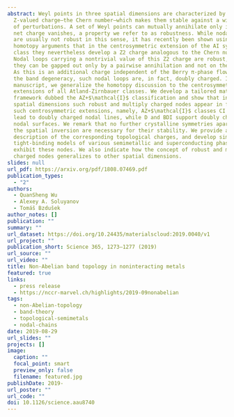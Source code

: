 ```yaml
---
abstract: Weyl points in three spatial dimensions are characterized by a
  Z-valued charge—the Chern number—which makes them stable against a wide range
  of perturbations. A set of Weyl points can mutually annihilate only if their
  net charge vanishes, a property we refer to as robustness. While nodal loops
  are usually not robust in this sense, it has recently been shown using
  homotopy arguments that in the centrosymmetric extension of the AI symmetry
  class they nevertheless develop a Z2 charge analogous to the Chern number.
  Nodal loops carrying a nontrivial value of this Z2 charge are robust, i.e.,
  they can be gapped out only by a pairwise annihilation and not on their own.
  As this is an additional charge independent of the Berry π-phase flowing along
  the band degeneracy, such nodal loops are, in fact, doubly charged. In this
  manuscript, we generalize the homotopy discussion to the centrosymmetric
  extensions of all Atland-Zirnbauer classes. We develop a tailored mathematical
  framework dubbed the AZ+$\mathcal{I}$ classification and show that in three
  spatial dimensions such robust and multiply charged nodes appear in four of
  such centrosymmetric extensions, namely, AZ+$\mathcal{I}$ classes CI and AI
  lead to doubly charged nodal lines, while D and BDI support doubly charged
  nodal surfaces. We remark that no further crystalline symmetries apart from
  the spatial inversion are necessary for their stability. We provide a
  description of the corresponding topological charges, and develop simple
  tight-binding models of various semimetallic and superconducting phases that
  exhibit these nodes. We also indicate how the concept of robust and multiply
  charged nodes generalizes to other spatial dimensions.
slides: null
url_pdf: https://arxiv.org/pdf/1808.07469.pdf
publication_types:
  - "2"
authors:
  - QuanSheng Wu
  - Alexey A. Soluyanov
  - Tomáš Bzdušek
author_notes: []
publication: ""
summary: ""
url_dataset: https://doi.org/10.24435/materialscloud:2019.0040/v1
url_project: ""
publication_short: Science 365, 1273—1277 (2019)
url_source: ""
url_video: ""
title: Non-Abelian band topology in noninteracting metals
featured: true
links:
  - press release
  - https://nccr-marvel.ch/highlights/2019-09nonabelian
tags:
  - non-Abelian-topology
  - band-theory
  - topological-semimetals
  - nodal-chains
date: 2019-08-29
url_slides: ""
projects: []
image:
  caption: ""
  focal_point: smart
  preview_only: false
  filename: featured.jpg
publishDate: 2019-
url_poster: ""
url_code: ""
doi: 10.1126/science.aau8740
---
```

